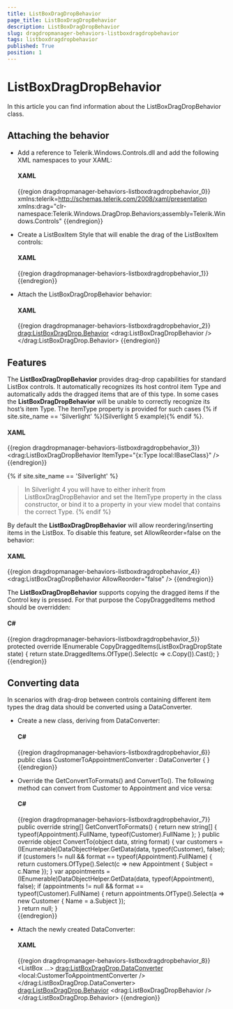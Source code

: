 ```yaml
---
title: ListBoxDragDropBehavior
page_title: ListBoxDragDropBehavior
description: ListBoxDragDropBehavior
slug: dragdropmanager-behaviors-listboxdragdropbehavior
tags: listboxdragdropbehavior
published: True
position: 1
---
```


# ListBoxDragDropBehavior

In this article you can find information about the ListBoxDragDropBehavior class.

## Attaching the behavior

* Add a reference to Telerik.Windows.Controls.dll and add the following XML namespaces to your XAML:

	#### __XAML__
	{{region dragdropmanager-behaviors-listboxdragdropbehavior_0}}
		xmlns:telerik=http://schemas.telerik.com/2008/xaml/presentation
		xmlns:drag="clr-namespace:Telerik.Windows.DragDrop.Behaviors;assembly=Telerik.Windows.Controls"
	{{endregion}}

* Create a ListBoxItem Style that will enable the drag of the ListBoxItem controls:

	#### __XAML__
	{{region dragdropmanager-behaviors-listboxdragdropbehavior_1}}
		<Style x:Key="DraggableListBoxItem" TargetType="ListBoxItem">
			<Setter Property="telerik:DragDropManager.AllowCapturedDrag" Value="True" />
		</Style>
	{{endregion}}

* Attach the ListBoxDragDropBehavior behavior:

	#### __XAML__
	{{region dragdropmanager-behaviors-listboxdragdropbehavior_2}}
		<ListBox ItemContainerStyle="{StaticResource DraggableListBoxItem}">
			<drag:ListBoxDragDrop.Behavior>
				<drag:ListBoxDragDropBehavior />
			</drag:ListBoxDragDrop.Behavior>
		</ListBox>
	{{endregion}}

## Features

The __ListBoxDragDropBehavior__ provides drag-drop capabilities for standard ListBox controls. It automatically recognizes its host control item Type and automatically adds the dragged items that are of this type. In some cases the __ListBoxDragDropBehavior__ will be unable to correctly recognize its host’s item Type. The ItemType property is provided for such cases {% if site.site_name == 'Silverlight' %}(Silverlight 5 example){% endif %}.

#### __XAML__
{{region dragdropmanager-behaviors-listboxdragdropbehavior_3}}
	<drag:ListBoxDragDropBehavior ItemType="{x:Type local:IBaseClass}" />
{{endregion}}

{% if site.site_name == 'Silverlight' %}
>In Silverlight 4 you will have to either inherit from ListBoxDragDropBehavior and set the ItemType property in the class constructor, or bind it to a property in your view model that contains the correct Type.
{% endif %}

By default the __ListBoxDragDropBehavior__ will allow reordering/inserting items in the ListBox. To disable this feature, set AllowReorder=false on the behavior:

#### __XAML__
{{region dragdropmanager-behaviors-listboxdragdropbehavior_4}}
	<drag:ListBoxDragDropBehavior AllowReorder="false" />
{{endregion}}

The __ListBoxDragDropBehavior__ supports copying the dragged items if the Control key is pressed. For that purpose the CopyDraggedItems method should be overridden:    	

#### __C#__
{{region dragdropmanager-behaviors-listboxdragdropbehavior_5}}
	protected override IEnumerable<object> CopyDraggedItems(ListBoxDragDropState state)
	{
		return state.DraggedItems.OfType<Customer>().Select(c => c.Copy()).Cast<object>();
	} 
{{endregion}}

## Converting data

In scenarios with drag-drop between controls containing different item types the drag data should be converted using a DataConverter.

* Create a new class, deriving from DataConverter:

	#### __C#__
	{{region dragdropmanager-behaviors-listboxdragdropbehavior_6}}
		public class CustomerToAppointmentConverter : DataConverter
		{
		}
	{{endregion}}

* Override the GetConvertToFormats() and ConvertTo(). The following method can convert from Customer to Appointment and vice versa:

	#### __C#__
	{{region dragdropmanager-behaviors-listboxdragdropbehavior_7}}
		public override string[] GetConvertToFormats()
		{
			return new string[] { typeof(Appointment).FullName, typeof(Customer).FullName };
		}
		public override object ConvertTo(object data, string format)
		{
			var customers = (IEnumerable)DataObjectHelper.GetData(data, typeof(Customer), false);
			if (customers != null && format == typeof(Appointment).FullName)
			{
				return customers.OfType<Customer>().Select(c => new Appointment { Subject = c.Name });
			}
			var appointments = (IEnumerable)DataObjectHelper.GetData(data, typeof(Appointment), false);
			if (appointments != null && format == typeof(Customer).FullName)
			{
				return appointments.OfType<Appointment>().Select(a => new Customer { Name = a.Subject });	
			}
			return null;
		}	
	{{endregion}}

* Attach the newly created DataConverter:

	#### __XAML__  
	{{region dragdropmanager-behaviors-listboxdragdropbehavior_8}}
		<ListBox ...>
			<drag:ListBoxDragDrop.DataConverter>
				<local:CustomerToAppointmentConverter />
			</drag:ListBoxDragDrop.DataConverter>
			<drag:ListBoxDragDrop.Behavior>
				<drag:ListBoxDragDropBehavior />
			</drag:ListBoxDragDrop.Behavior>
		</ListBox>
	{{endregion}}
